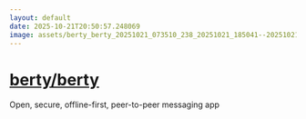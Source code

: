 ```yaml
---
layout: default
date: 2025-10-21T20:50:57.248069
image: assets/berty_berty_20251021_073510_238_20251021_185041--20251021T205041492--cropped.png
---
```


# [berty/berty](https://github.com/berty/berty/)

Open, secure, offline-first, peer-to-peer messaging app
